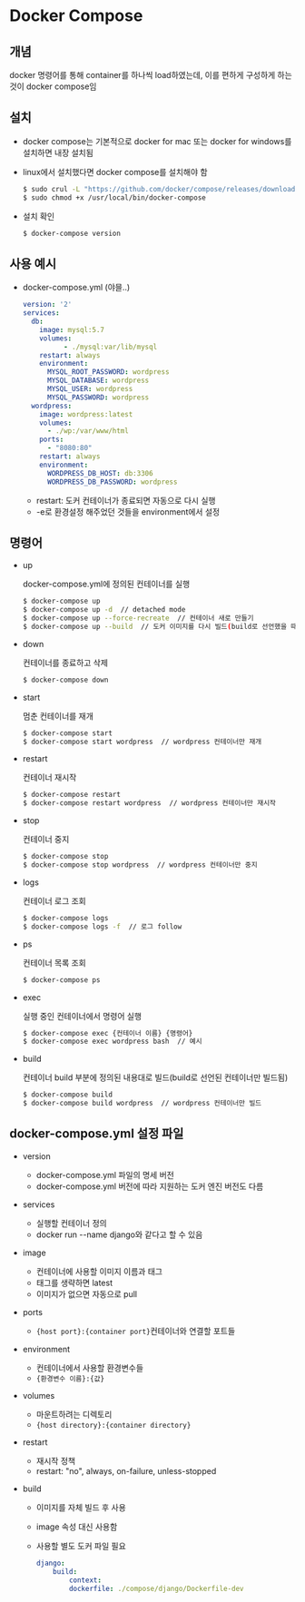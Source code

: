# Docker Compose



## 개념

docker 명령어를 통해 container를 하나씩 load하였는데, 이를 편하게 구성하게 하는 것이 docker compose임



## 설치

- docker compose는 기본적으로 docker for mac 또는 docker for windows를 설치하면 내장 설치됨

- linux에서 설치했다면 docker compose를 설치해야 함

  ```bash
  $ sudo crul -L "https://github.com/docker/compose/releases/download/1.26.0/docker-compose-$(uname -s)"
  $ sudo chmod +x /usr/local/bin/docker-compose
  ```

- 설치 확인

  ```bash
  $ docker-compose version
  ```



## 사용 예시

- docker-compose.yml (야믈..)

  ```yaml
  version: '2'
  services:
    db:
      image: mysql:5.7
      volumes:
  			- ./mysql:var/lib/mysql
      restart: always
      environment:
        MYSQL_ROOT_PASSWORD: wordpress
        MYSQL_DATABASE: wordpress
        MYSQL_USER: wordpress
        MYSQL_PASSWORD: wordpress
    wordpress:
      image: wordpress:latest
      volumes:
      	- ./wp:/var/www/html
      ports:
        - "8080:80"
      restart: always
      environment:
        WORDPRESS_DB_HOST: db:3306
        WORDPRESS_DB_PASSWORD: wordpress
  ```

  - restart: 도커 컨테이너가 종료되면 자동으로 다시 실행
  - -e로 환경설정 해주었던 것들을 environment에서 설정



## 명령어

- up

  docker-compose.yml에 정의된 컨테이너를 실행

  ```bash
  $ docker-compose up
  $ docker-compose up -d  // detached mode
  $ docker-compose up --force-recreate  // 컨테이너 새로 만들기
  $ docker-compose up --build  // 도커 이미지를 다시 빌드(build로 선언했을 때만)
  ```

- down

  컨테이너를 종료하고 삭제

  ```bash
  $ docker-compose down
  ```

- start

  멈춘 컨테이너를 재개

  ```bash
  $ docker-compose start
  $ docker-compose start wordpress  // wordpress 컨테이너만 재개
  ```

- restart

  컨테이너 재시작

  ```bash
  $ docker-compose restart
  $ docker-compose restart wordpress  // wordpress 컨테이너만 재시작
  ```

- stop

  컨테이너 중지

  ```bash
  $ docker-compose stop
  $ docker-compose stop wordpress  // wordpress 컨테이너만 중지
  ```

- logs

  컨테이너 로그 조회

  ```bash
  $ docker-compose logs
  $ docker-compose logs -f  // 로그 follow
  ```

- ps

  컨테이너 목록 조회

  ```bash
  $ docker-compose ps
  ```

- exec

  실행 중인 컨테이너에서 명령어 실행

  ```bash
  $ docker-compose exec {컨테이너 이름} {명령어}
  $ docker-compose exec wordpress bash  // 예시
  ```

- build

  컨테이너 build 부분에 정의된 내용대로 빌드(build로 선언된 컨테이너만 빌드됨)

  ```bash
  $ docker-compose build
  $ docker-compose build wordpress  // wordpress 컨테이너만 빌드
  ```

  

## docker-compose.yml 설정 파일

- version
  - docker-compose.yml 파일의 명세 버전
  - docker-compose.yml 버전에 따라 지원하는 도커 엔진 버전도 다름
- services
  - 실행할 컨테이너 정의
  - docker run --name django와 같다고 할 수 있음
- image
  - 컨테이너에 사용할 이미지 이름과 태그
  - 태그를 생략하면 latest
  - 이미지가 없으면 자동으로 pull
- ports
  - `{host port}:{container port}`컨테이너와 연결할 포트들 

- environment
  - 컨테이너에서 사용할 환경변수들
  - `{환경변수 이름}:{값}`
- volumes
  - 마운트하려는 디렉토리
  - `{host directory}:{container directory}`

- restart
  - 재시작 정책
  - restart: "no", always, on-failure, unless-stopped

- build

  - 이미지를 자체 빌드 후 사용

  - image 속성 대신 사용함

  - 사용할 별도 도커 파일 필요

    ```yaml
    django:
    	build:
    		context:
    		dockerfile: ./compose/django/Dockerfile-dev
    ```
